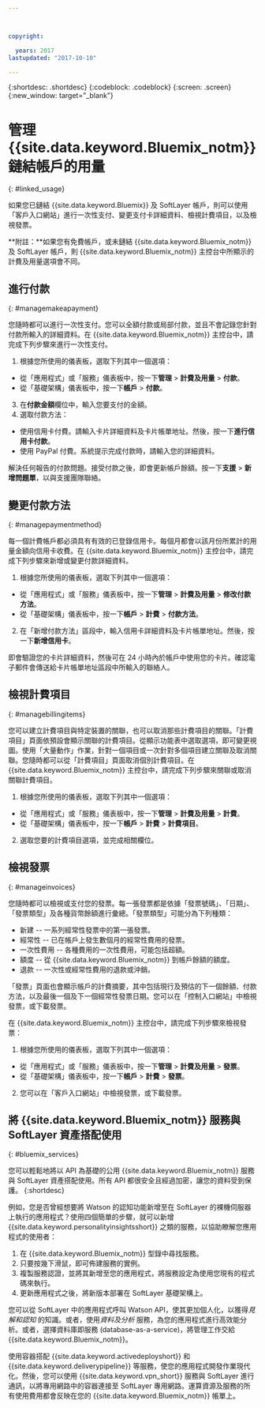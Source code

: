 ```yaml
---



copyright:

  years: 2017
lastupdated: "2017-10-10"

---
```


{:shortdesc: .shortdesc}
{:codeblock: .codeblock}
{:screen: .screen}
{:new_window: target="_blank"}

# 管理 {{site.data.keyword.Bluemix_notm}} 鏈結帳戶的用量
{: #linked_usage}

如果您已鏈結 {{site.data.keyword.Bluemix}} 及 SoftLayer 帳戶，則可以使用「客戶入口網站」進行一次性支付、變更支付卡詳細資料、檢視計費項目，以及檢視發票。

**附註：**如果您有免費帳戶，或未鏈結 {{site.data.keyword.Bluemix_notm}} 及 SoftLayer 帳戶，則 {{site.data.keyword.Bluemix_notm}} 主控台中所顯示的計費及用量選項會不同。

## 進行付款
{: #managemakeapayment}

您隨時都可以進行一次性支付。您可以全額付款或局部付款，並且不會記錄您針對付款所輸入的詳細資料。在 {{site.data.keyword.Bluemix_notm}} 主控台中，請完成下列步驟來進行一次性支付。

1. 根據您所使用的儀表板，選取下列其中一個選項：   
 * 從「應用程式」或「服務」儀表板中，按一下**管理** > **計費及用量** > **付款**。  
 * 從「基礎架構」儀表板中，按一下**帳戶** > **付款**。
3. 在**付款金額**欄位中，輸入您要支付的金額。
4. 選取付款方法：
 * 使用信用卡付費。請輸入卡片詳細資料及卡片帳單地址。然後，按一下**進行信用卡付款**。
 * 使用 PayPal 付費。系統提示完成付款時，請輸入您的詳細資料。

解決任何報告的付款問題。接受付款之後，即會更新帳戶餘額。按一下**支援** > **新增問題單**，以與支援團隊聯絡。

## 變更付款方法
{: #managepaymentmethod}

每一個計費帳戶都必須具有有效的已登錄信用卡。每個月都會以該月份所累計的用量金額向信用卡收費。在 {{site.data.keyword.Bluemix_notm}} 主控台中，請完成下列步驟來新增或變更付款詳細資料。

1. 根據您所使用的儀表板，選取下列其中一個選項：  
 * 從「應用程式」或「服務」儀表板中，按一下**管理** > **計費及用量** > **修改付款方法**。  
 * 從「基礎架構」儀表板中，按一下**帳戶** > **計費** > **付款方法**。
2. 在「新增付款方法」區段中，輸入信用卡詳細資料及卡片帳單地址。然後，按一下**新增信用卡**。

即會驗證您的卡片詳細資料，然後可在 24 小時內於帳戶中使用您的卡片。確認電子郵件會傳送給卡片帳單地址區段中所輸入的聯絡人。

## 檢視計費項目
{: #managebillingitems}

您可以建立計費項目與特定裝置的關聯，也可以取消那些計費項目的關聯。「計費項目」頁面依預設會顯示關聯的計費項目。從顯示功能表中選取選項，即可變更視圖。使用「大量動作」作業，針對一個項目或一次針對多個項目建立關聯及取消關聯。您隨時都可以從「計費項目」頁面取消個別計費項目。在 {{site.data.keyword.Bluemix_notm}} 主控台中，請完成下列步驟來關聯或取消關聯計費項目。

1. 根據您所使用的儀表板，選取下列其中一個選項：   
 * 從「應用程式」或「服務」儀表板中，按一下**管理** > **計費及用量** > **計費**。  
 * 從「基礎架構」儀表板中，按一下**帳戶** > **計費** > **計費項目**。
2. 選取您要的計費項目選項，並完成相關欄位。

## 檢視發票
{: #manageinvoices}

您隨時都可以檢視或支付您的發票。每一張發票都是依據「發票號碼」、「日期」、「發票類型」及各種貨幣餘額進行彙總。「發票類型」可能分為下列種類：

 *  新建 -- 一系列經常性發票中的第一張發票。
 *  經常性 -- 已在帳戶上發生數個月的經常性費用的發票。
 *  一次性費用 -- 各種費用的一次性費用，可能包括超額。
 *  額度 -- 從 {{site.data.keyword.Bluemix_notm}} 到帳戶餘額的額度。
 *  退款 -- 一次性或經常性費用的退款或沖銷。

「發票」頁面也會顯示帳戶的計費摘要，其中包括現行及預估的下一個餘額、付款方法，以及最後一個及下一個經常性發票日期。您可以在「控制入口網站」中檢視發票，或下載發票。

在 {{site.data.keyword.Bluemix_notm}} 主控台中，請完成下列步驟來檢視發票：

1. 根據您所使用的儀表板，選取下列其中一個選項：  
 * 從「應用程式」或「服務」儀表板中，按一下**管理** > **計費及用量** > **發票**。  
 * 從「基礎架構」儀表板中，按一下**帳戶** > **計費** > **發票**。
2. 您可以在「客戶入口網站」中檢視發票，或下載發票。

## 將 {{site.data.keyword.Bluemix_notm}} 服務與 SoftLayer 資產搭配使用
{: #bluemix_services}

您可以輕鬆地將以 API 為基礎的公用 {{site.data.keyword.Bluemix_notm}} 服務與 SoftLayer 資產搭配使用。所有 API 都很安全且經過加密，讓您的資料受到保護。
{:shortdesc}

例如，您是否曾經想要將 Watson 的認知功能新增至在 SoftLayer 的裸機伺服器上執行的應用程式？使用四個簡單的步驟，就可以新增 {{site.data.keyword.personalityinsightsshort}} 之類的服務，以協助瞭解您應用程式的使用者：

1. 在 {{site.data.keyword.Bluemix_notm}} 型錄中尋找服務。
2. 只要按幾下滑鼠，即可佈建服務的實例。
3. 複製服務認證，並將其新增至您的應用程式，將服務設定為使用您現有的程式碼來執行。
4. 更新應用程式之後，將新版本部署在 SoftLayer 基礎架構上。

您可以從 SoftLayer 中的應用程式呼叫 Watson API，使其更加個人化，以獲得*見解和認知* 的知識。或者，使用*資料及分析* 服務，為您的應用程式進行高效能分析。或者，選擇資料庫即服務 (database-as-a-service)，將管理工作交給 {{site.data.keyword.Bluemix_notm}}。

使用容器搭配 {{site.data.keyword.activedeployshort}} 和 {{site.data.keyword.deliverypipeline}} 等服務，使您的應用程式開發作業現代化。然後，您可以使用 {{site.data.keyword.vpn_short}} 服務與 SoftLayer 進行通訊，以將專用網路中的容器連接至 SoftLayer 專用網路。運算資源及服務的所有使用費用都會反映在您的 {{site.data.keyword.Bluemix_notm}} 帳單上。
